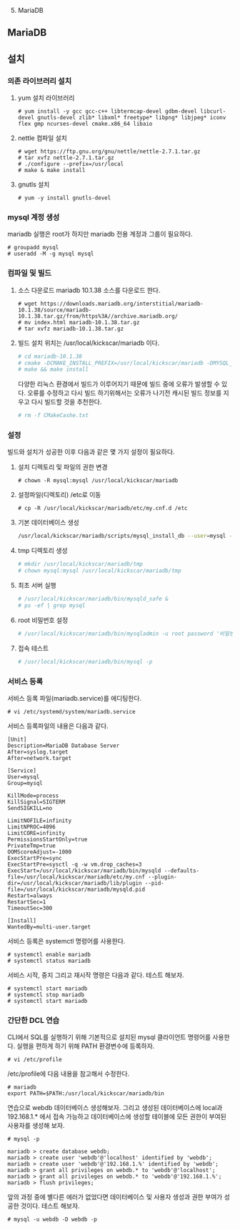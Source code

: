 05. MariaDB

## MariaDB


## 설치


### 의존 라이브러리 설치
1.	yum 설치 라이브러리

	```
	# yum install -y gcc gcc-c++ libtermcap-devel gdbm-devel libcurl-devel gnutls-devel zlib* libxml* freetype* libpng* libjpeg* iconv flex gmp ncurses-devel cmake.x86_64 libaio
	```

2.	nettle 컴파일 설치

	```
	# wget https://ftp.gnu.org/gnu/nettle/nettle-2.7.1.tar.gz
	# tar xvfz nettle-2.7.1.tar.gz
	# ./configure --prefix=/usr/local
	# make & make install
	```

3.	gnutls 설치

	```
	# yum -y install gnutls-devel
	```


### mysql 계정 생성
 mariadb 실행은 root가 하지만 mariadb 전용 계정과 그룹이 필요하다.
 
```
# groupadd mysql
# useradd -M -g mysql mysql
```

### 컴파일 및 빌드

1.	소스 다운로드
	mariadb 10.1.38 소스를 다운로드 한다.
	
	```
	# wget https://downloads.mariadb.org/interstitial/mariadb-10.1.38/source/mariadb-10.1.38.tar.gz/from/https%3A//archive.mariadb.org/
	# mv index.html mariadb-10.1.38.tar.gz
	# tar xvfz mariadb-10.1.38.tar.gz
	```

2.	빌드
	설치 위치는 /usr/local/kickscar/mariadb 이다.

	```bash
	# cd mariadb-10.1.38 
	# cmake -DCMAKE_INSTALL_PREFIX=/usr/local/kickscar/mariadb -DMYSQL_USER=mysql -DMYSQL_TCP_PORT=3307 -DMYSQL_DATADIR=/usr/local/kickscar/mariadb/data -DMYSQL_UNIX_ADDR=/usr/local/kickscar/mariadb/tmp/mariadb.sock -DINSTALL_SYSCONFDIR=/usr/local/kickscar/mariadb/etc -DINSTALL_SYSCONF2DIR=/usr/local/kickscar/mariadb/etc/my.cnf.d -DDEFAULT_CHARSET=utf8 -DDEFAULT_COLLATION=utf8_general_ci -DWITH_EXTRA_CHARSETS=all -DWITH_ARIA_STORAGE_ENGINE=1 -DWITH_XTRADB_STORAGE_ENGINE=1 -DWITH_ARCHIVE_STORAGE_ENGINE=1 -DWITH_INNOBASE_STORAGE_ENGINE=1 -DWITH_PARTITION_STORAGE_ENGINE=1 -DWITH_BLACKHOLE_STORAGE_ENGINE=1 -DWITH_FEDERATEDX_STORAGE_ENGINE=1 -DWITH_PERFSCHEMA_STORAGE_ENGINE=1 -DWITH_READLINE=1 -DWITH_SSL=bundled -DWITH_ZLIB=system
	# make && make install
	```

	다양한 리눅스 환경에서 빌드가 이루어지기 때문에 빌드 중에 오류가 발생할 수 있다. 오류를 수정하고 다시 빌드 하기위해서는 오류가 나기전 캐시된 빌드 정보를 지우고 다시 빌드할 것을 추천한다.

	```bash
	# rm -f CMakeCashe.txt
	```

### 설정

 빌드와 설치가 성공한 이후 다음과 같은 몇 가지 설정이 필요하다.

1.	설치 디렉토리 및 파일의 권한 변경

	```
	# chown -R mysql:mysql /usr/local/kickscar/mariadb
	```
	
2.	설정파일(디렉토리) /etc로 이동

	```
	# cp -R /usr/local/kickscar/mariadb/etc/my.cnf.d /etc
	```
	
3.	기본 데이터베이스 생성

	```bash
	/usr/local/kickscar/mariadb/scripts/mysql_install_db --user=mysql --basedir=/usr/local/kickscar/mariadb --defaults-file=/usr/local/kickscar/mariadb/etc/my.cnf --datadir=/usr/local/kickscar/mariadb/data
	```
	
4.	tmp 디렉토리 생성

	```bash
	# mkdir /usr/local/kickscar/mariadb/tmp
	# chown mysql:mysql /usr/local/kickscar/mariadb/tmp 
	```
	
5.	최초 서버 실행

	```bash
	# /usr/local/kickscar/mariadb/bin/mysqld_safe &
	# ps -ef | grep mysql
	```

6.	root 비밀번호 설정

	```bash
	# /usr/local/kickscar/mariadb/bin/mysqladmin -u root password '비밀번호'
	```
	
7.	접속 테스트

	```bash
	# /usr/local/kickscar/mariadb/bin/mysql -p
	```

### 서비스 등록

 서비스 등록 파일(mariadb.service)를 에디팅한다.

```
# vi /etc/systemd/system/mariadb.service
```

 서비스 등록파일의 내용은 다음과 같다.

```service
[Unit]
Description=MariaDB Database Server
After=syslog.target
After=network.target

[Service]
User=mysql
Group=mysql

KillMode=process
KillSignal=SIGTERM
SendSIGKILL=no

LimitNOFILE=infinity
LimitNPROC=4096
LimitCORE=infinity
PermissionsStartOnly=true
PrivateTmp=true
OOMScoreAdjust=-1000
ExecStartPre=sync
ExecStartPre=sysctl -q -w vm.drop_caches=3
ExecStart=/usr/local/kickscar/mariadb/bin/mysqld --defaults-file=/usr/local/kickscar/mariadb/etc/my.cnf --plugin-dir=/usr/local/kickscar/mariadb/lib/plugin --pid-file=/usr/local/kickscar/mariadb/mysqld.pid
Restart=always
RestartSec=1
TimeoutSec=300

[Install]
WantedBy=multi-user.target
```

 서비스 등록은 systemctl 명령어를 사용한다.

```
# systemctl enable mariadb
# systemctl status mariadb
```

 서비스 시작, 중지 그리고 재시작 명령은 다음과 같다. 테스트 해보자.
 
```
# systemctl start mariadb
# systemctl stop mariadb
# systemctl start mariadb
```


### 간단한 DCL 연습

 CLI에서 SQL를 실행하기 위해 기본적으로 설치된 mysql 클라이언트 명령어를 사용한다. 실행을 편하게 하기 위해 PATH 환경변수에 등록하자.
 
```
# vi /etc/profile
```

 /etc/profile에 다음 내용을 참고해서 수정한다.
 
```profile
# mariadb
export PATH=$PATH:/usr/local/kickscar/mariadb/bin
```

 연습으로 webdb 데이터베이스 생성해보자. 그리고 생성된 데이터베이스에 local과 192.168.1.* 에서 접속 가능하고 데이터베이스에 생성할 테이블에 모든 권한이 부여된 사용자를 생성해 보자.

```
# mysql -p

mariadb > create database webdb;
mariadb > create user 'webdb'@'localhost' identified by 'webdb';
mariadb > create user 'webdb'@'192.168.1.%' identified by 'webdb';
mariadb > grant all privileges on webdb.* to 'webdb'@'localhost';
mariadb > grant all privileges on webdb.* to 'webdb'@'192.168.1.%';
mariadb > flush privileges;

```
 
 앞의 과정 중에 별다른 에러가 없었다면 데이터베이스 및 사용자 생성과 권한 부여가 성공한 것이다. 테스트 해보자.

```
# mysql -u webdb -D webdb -p
```